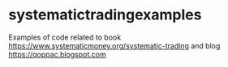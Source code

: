 # systematictradingexamples
Examples of code related to book https://www.systematicmoney.org/systematic-trading and blog https://qoppac.blogspot.com

